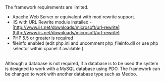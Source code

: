 The framework requirements are limited.

- Apache Web Server or equivalent with mod rewrite support.
- IIS with URL Rewrite module installed - [http://www.iis.net/downloads/microsoft/url-rewrite](http://www.iis.net/downloads/microsoft/url-rewrite)
- PHP 5.5 or greater is required
- fileinfo enabled (edit php.ini and uncomment php_fileinfo.dll or use php selector within cpanel if available.)

<br>
Although a database is not required, if a database is to be used the system is designed to work with a MySQL database using PDO. The framework can be changed to work with another database type such as Medoo.
